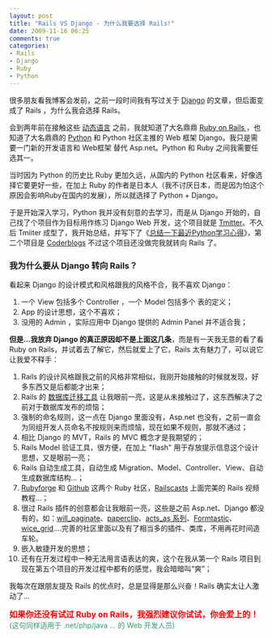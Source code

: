 ```yaml
---
layout: post
title: "Rails VS Django - 为什么我要选择 Rails!"
date: 2009-11-16 06:25
comments: true
categories: 
- Rails
- Django
- Ruby
- Python
---
```

<p>很多朋友看我博客会发前，之前一段时间我有写过关于 <a href="http://www.djangoproject.com" target="_blank">Django</a> 的文章，但后面变成了 Rails ，为什么我会选择 Rails。</p>
<p>会到两年前在接触这些 <a href="http://zh.wikipedia.org/wiki/%E5%8A%A8%E6%80%81%E8%AF%AD%E8%A8%80" target="_blank">动态语言</a> 之前，我就知道了大名鼎鼎 <a href="http://rubyonrails.org" target="_blank">Ruby on Rails </a>，也知道了大名鼎鼎的 <a href="http://python.org" target="_blank">Python</a> 和 Python 社区主推的 Web 框架 Django。我只是需要一门新的开发语言和 Web框架 替代 Asp.net。Python 和 Ruby 之间我需要任选其一。</p>
<p>当时因为 Python 的历史比 Ruby 更加久远，从国内的 Python 社区看来，好像选择它要更好一些，在加上 Ruby 的作者是日本人（我不讨厌日本，而是因为怕这个原因会影响Ruby在国内的发展），所以就选择了 Python + Django。</p>
<p>于是开始深入学习，Python 我并没有刻意的去学习，而是从 Django 开始的，自己找了个项目作为目标用作练习 Django Web 开发，这个项目就是 <a href="http://huacnlee.com/blog/my-first-django-project-tmitter" target="_blank">Tmitter</a>。不久后 Tmiiter 成型了，我开始总结，并写下了《<a href="http://huacnlee.com/blog/something-about-python-django-learnning" target="_blank">总结一下最近Python学习心得</a>》，第二个项目是 <a href="http://huacnlee.com/blog/python-django-opensource-project-coderblogs-inviting" target="_blank">Coderblogs</a> 不过这个项目还没做完我就转向 Rails 了。</p>
<!-- more -->
<h3>我为什么要从 Django 转向 Rails？<br /></h3>
<p>看起来 Django 的设计模式和风格跟我的风格不合，我不喜欢 Django：</p>
<ol>
<li>一个 View 包括多个 Controller ，一个 Model 包括多个 表的定义；</li>
<li>App 的设计思想，这个不喜欢；</li>
<li>没用的 Admin ，实际应用中 Django 提供的 Admin Panel 并不适合我；</li>
</ol>
<p><strong>但是...我放弃 Django 的真正原因却不是上面这几条</strong>，而是有一天我无意的看了看 Ruby on Rails，并试着去了解它，然后就爱上了它，Rails 太有魅力了，可以说它让我爱不释手：</p>
<ol>
<li>Rails 的设计风格跟我之前的风格非常相似，我刚开始接触的时候就发现，好多东西又是后都能才出来；</li>
<li>Rails 的 <a href="http://guides.rubyonrails.org/migrations.html" target="_blank">数据库迁移工具</a> 让我眼前一亮，这是从未接触过了，这东西解决了之前对于数据库发布的烦恼；</li>
<li>强制的命名规则，这一点在 Django 里面没有，Asp.net 也没有，之前一直会为同组开发人员命名不按规则来而烦恼，现在如果不规则，那就不通过；</li>
<li>相比 Django 的 MVT，Rails 的 MVC 概念才是我期望的；</li>
<li>Rails Model 验证工具，很方便，在加上 "flash" 用于存放提示信息这个设计思想，又是眼前一亮；</li>
<li>Rails 自动生成工具，自动生成 Migration、Model、Controller、View、自动生成数据库结构...；</li>
<li><a href="http://rubyforge.org/" target="_blank">Rubyforge</a> 和 <a href="http://github.com" target="_blank">Github</a> 这两个 Ruby 社区，<a href="http://railscasts.com/" target="_blank">Railscasts</a> 上面完美的 Rails 视频教程...；</li>
<li>很过 Rails 插件的创意都会让我眼前一亮，这些是之前 Asp.net、Django 都没有的，如：<a href="http://github.com/mislav/will_paginate/" target="_blank">will_paginate</a>、<a href="http://huacnlee.com/blog/rails-plugin-paperclip-for-image-upload" target="_blank">paperclip</a>、<a href="http://github.com/search?langOverride=&amp;q=acts_as&amp;repo=&amp;start_value=1&amp;type=Repositories" target="_blank">acts_as 系列</a>、<a href="http://railscasts.com/episodes/184-formtastic-part-1" target="_blank">Formtastic</a>、<a href="http://github.com/leikind/wice_grid/" target="_blank">wice_grid</a>....完善的社区里面以及有了相当多的插件、类库，不用再花时间造车轮。</li>
<li>嵌入敏捷开发的思想；</li>
<li>还有在开发过程中一种无法用言语表达的爽，这个在我从第一个 Rails 项目到现在第五个项目的开发过程中都有的感觉，我会暗暗叫&ldquo;爽&rdquo;；</li>
</ol>
<p>我每次在跟朋友提及 Rails 的优点时，总是显得是那么兴奋！Rails 确实太让人激动了...<strong><br /></strong></p>
<p><span style="font-size: medium;"><strong><span style="color: #ff0000;">如果你还没有试过 Ruby on Rails，我强烈建议你试试，你会爱上的！</span></strong><span style="color: #ff0000;"></span></span><span style="color: #339966;">(这句</span><span style="color: #339966;">同样适用于 .net/php/java ... 的 Web 开发人员)</span></p>
